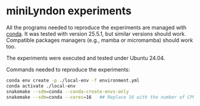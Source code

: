 # miniLyndon experiments


All the programs needed to reproduce the experiments are managed with [conda](https://github.com/conda/conda).
It was tested with version 25.5.1, but similar versions should work.
Compatible packages managers (e.g., mamba or micromamba) should work too.

The experiments were executed and tested under Ubuntu 24.04.

Commands needed to reproduce the experiments:

```sh
conda env create -p ./local-env -f environment.yml
conda activate ./local-env
snakemake --sdm=conda --conda-create-envs-only
snakemake --sdm=conda --cores=16   ## Replace 16 with the number of CPU cores you want to use
```
